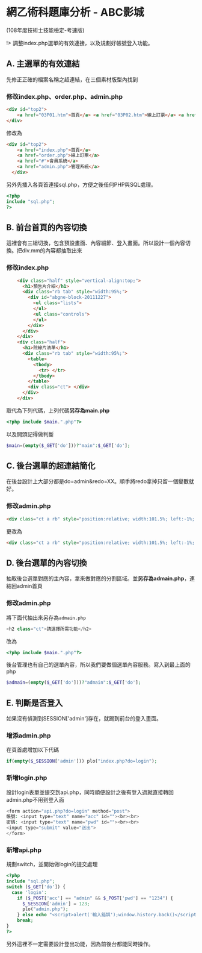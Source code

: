 # 網乙術科題庫分析 - ABC影城
(108年度技術士技能檢定-考速版)

!> 調整index.php選單的有效連接，以及規劃好帳號登入功能。

## A. 主選單的有效連結
先修正正確的檔案名稱之超連結，在三個素材版型內找到

### 修改index.php、order.php、admin.php
```html
<div id="top2">
    <a href="03P01.htm">首頁</a> <a href="03P02.htm">線上訂票</a> <a href="#">會員系統</a> <a href="03P03.htm">管理系統</a>
</div>
```

修改為

```html
<div id="top2">
    <a href="index.php">首頁</a>
    <a href="order.php">線上訂票</a>
    <a href="#">會員系統</a>
    <a href="admin.php">管理系統</a>
  </div>
```

另外先插入各頁首連接sql.php，方便之後任何PHP與SQL處理。

```php
<?php
include "sql.php";
?>
```

## B. 前台首頁的內容切換
這裡會有三組切換，包含預設畫面、內容細節、登入畫面。所以設計一個內容切換。把div.mm的內容都抽取出來

### 修改index.php
```html
    <div class="half" style="vertical-align:top;">
      <h1>預告片介紹</h1>
      <div class="rb tab" style="width:95%;">
        <div id="abgne-block-20111227">
          <ul class="lists">
          </ul>
          <ul class="controls">
          </ul>
        </div>
      </div>
    </div>
    <div class="half">
      <h1>院線片清單</h1>
      <div class="rb tab" style="width:95%;">
        <table>
          <tbody>
            <tr> </tr>
          </tbody>
        </table>
        <div class="ct"> </div>
      </div>
    </div>
```

取代為下列代碼，上列代碼**另存為main.php**

```php
<?php include $main.".php"?>
```

以及開頭記得做判斷

```php
$main=(empty($_GET['do']))?"main":$_GET['do'];
```

## C. 後台選單的超連結簡化
在後台設計上大部分都是do=admin&redo=XX。順手將redo拿掉只留一個變數就好。

### 修改admin.php
```html
<div class="ct a rb" style="position:relative; width:101.5%; left:-1%; padding:3px; top:-9px;"> <a href="?do=admin&redo=tit">網站標題管理</a>| <a href="?do=admin&redo=go">動態文字管理</a>| <a href="?do=admin&redo=rr">預告片海報管理</a>| <a href="?do=admin&redo=vv">院線片管理</a>| <a href="?do=admin&redo=order">電影訂票管理</a> </div>
```

更改為

```html
<div class="ct a rb" style="position:relative; width:101.5%; left:-1%; padding:3px; top:-9px;"> <a href="?do=tit">網站標題管理</a>| <a href="?do=go">動態文字管理</a>| <a href="?do=rr">預告片海報管理</a>| <a href="?do=vv">院線片管理</a>| <a href="?do=orderlist">電影訂票管理</a> </div>
```

## D. 後台選單的內容切換
抽取後台選單對應的主內容，拿來做對應的分割區域。並**另存為admain.php**，連結回admin首頁

### 修改admin.php
將下面代抽出來另存為`admain.php`
```php
<h2 class="ct">請選擇所需功能</h2>
```

改為

```php
<?php include $main.".php"?>
```

後台管理也有自己的選單內容，所以我們要做個選單內容服務。寫入到最上面的php
```php
$admain=(empty($_GET['do']))?"admain":$_GET['do'];
```

## E. 判斷是否登入
如果沒有偵測到SESSION\['admin'\]存在，就踢到前台的登入畫面。

### 增添admin.php
在頁首處增加以下代碼
```php
if(empty($_SESSION['admin'])) plo("index.php?do=login");
```

### 新增login.php
設計login表單並提交到api.php，同時順便設計之後有登入過就直接轉回admin.php不用到登入面

```php
<form action="api.php?do=login" method="post">
帳號: <input type="text" name="acc" id=""><br><br>
密碼: <input type="text" name="pwd" id=""><br><br>
<input type="submit" value="送出">
</form>
```

### 新增api.php
規劃switch，並開始做login的提交處理

```php
<?php
include "sql.php";
switch ($_GET['do']) {
  case 'login':
    if ($_POST['acc'] == "admin" && $_POST['pwd'] == "1234") {
      $_SESSION['admin'] = 123;
      plo("admin.php");
    } else echo "<script>alert('輸入錯誤');window.history.back()</script>";
    break;
}
?>
```
另外這裡不一定需要設計登出功能，因為前後台都能同時操作。